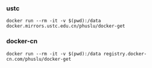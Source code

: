 ### ustc
```
docker run --rm -it -v $(pwd):/data docker.mirrors.ustc.edu.cn/phuslu/docker-get 
```

### docker-cn
```
docker run --rm -it -v $(pwd):/data registry.docker-cn.com/phuslu/docker-get 
```

